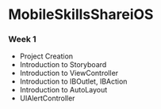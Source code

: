 # MobileSkillsShareiOS

### Week 1

* Project Creation
* Introduction to Storyboard
* Introduction to ViewController
* Introduction to IBOutlet, IBAction
* Introduction to AutoLayout
* UIAlertController
